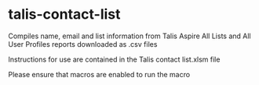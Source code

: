 # talis-contact-list
Compiles name, email and list information from Talis Aspire All Lists and All User Profiles reports downloaded as .csv files

Instructions for use are contained in the Talis contact list.xlsm file

Please ensure that macros are enabled to run the macro

